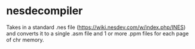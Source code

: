 # nesdecompiler
Takes in a standard .nes file (https://wiki.nesdev.com/w/index.php/INES) and converts it to a single .asm file and 1 or more .ppm files for each page of chr memory.
